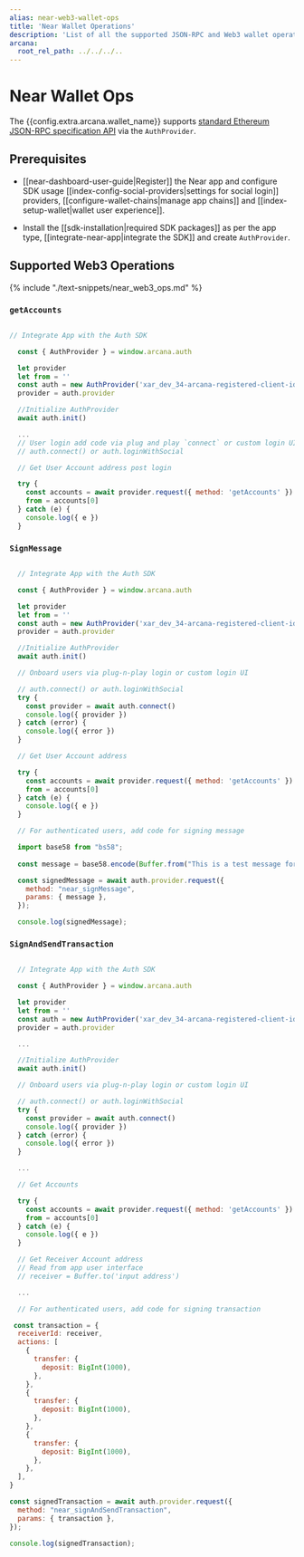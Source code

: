 ```yaml
---
alias: near-web3-wallet-ops
title: 'Near Wallet Operations'
description: 'List of all the supported JSON-RPC and Web3 wallet operations by the Arcana wallet for Near blockchain.'
arcana:
  root_rel_path: ../../../..
---
```


# Near Wallet Ops

The {{config.extra.arcana.wallet_name}} supports [standard Ethereum JSON-RPC specification API](https://ethereum.org/en/developers/docs/apis/json-rpc/) via the `AuthProvider`.

## Prerequisites

* [[near-dashboard-user-guide|Register]] the Near app and configure SDK usage [[index-config-social-providers|settings for social login]] providers, [[configure-wallet-chains|manage app chains]] and [[index-setup-wallet|wallet user experience]].

* Install the [[sdk-installation|required SDK packages]] as per the app type, [[integrate-near-app|integrate the SDK]] and create `AuthProvider`. 

## Supported Web3 Operations

{% include "./text-snippets/near_web3_ops.md" %}

### `getAccounts`

```js hl_lines="9 21"

// Integrate App with the Auth SDK

  const { AuthProvider } = window.arcana.auth

  let provider
  let from = ''
  const auth = new AuthProvider('xar_dev_34-arcana-registered-client-id-xxxxx')
  provider = auth.provider

  //Initialize AuthProvider
  await auth.init()

  ... 
  // User login add code via plug and play `connect` or custom login UI
  // auth.connect() or auth.loginWithSocial

  // Get User Account address post login

  try {
    const accounts = await provider.request({ method: 'getAccounts' })
    from = accounts[0]
  } catch (e) {
    console.log({ e })
  }

```

### `SignMessage`

```js hl_lines="9 39"

  // Integrate App with the Auth SDK

  const { AuthProvider } = window.arcana.auth

  let provider
  let from = ''
  const auth = new AuthProvider('xar_dev_34-arcana-registered-client-id-xxxxx')
  provider = auth.provider

  //Initialize AuthProvider
  await auth.init()

  // Onboard users via plug-n-play login or custom login UI

  // auth.connect() or auth.loginWithSocial
  try {
    const provider = await auth.connect()
    console.log({ provider })
  } catch (error) {
    console.log({ error })
  }

  // Get User Account address 

  try {
    const accounts = await provider.request({ method: 'getAccounts' })
    from = accounts[0]
  } catch (e) {
    console.log({ e })
  }

  // For authenticated users, add code for signing message

  import base58 from "bs58";
    
  const message = base58.encode(Buffer.from("This is a test message for trying 'SignMessage'."));

  const signedMessage = await auth.provider.request({
    method: "near_signMessage",
    params: { message },
  });

  console.log(signedMessage);

```

### `SignAndSendTransaction`

```js hl_lines="9 66"

  // Integrate App with the Auth SDK

  const { AuthProvider } = window.arcana.auth

  let provider
  let from = ''
  const auth = new AuthProvider('xar_dev_34-arcana-registered-client-id-xxxxx')
  provider = auth.provider

  ...

  //Initialize AuthProvider
  await auth.init()

  // Onboard users via plug-n-play login or custom login UI

  // auth.connect() or auth.loginWithSocial
  try {
    const provider = await auth.connect()
    console.log({ provider })
  } catch (error) {
    console.log({ error })
  }

  ...

  // Get Accounts

  try {
    const accounts = await provider.request({ method: 'getAccounts' })
    from = accounts[0]
  } catch (e) {
    console.log({ e })
  }

  // Get Receiver Account address
  // Read from app user interface
  // receiver = Buffer.to('input address')

  ...

  // For authenticated users, add code for signing transaction

 const transaction = {
  receiverId: receiver,
  actions: [
    {
      transfer: {
        deposit: BigInt(1000),
      },
    },
    {
      transfer: {
        deposit: BigInt(1000),
      },
    },
    {
      transfer: {
        deposit: BigInt(1000),
      },
    },
  ],
}

const signedTransaction = await auth.provider.request({
  method: "near_signAndSendTransaction",
  params: { transaction },
});

console.log(signedTransaction);
```
